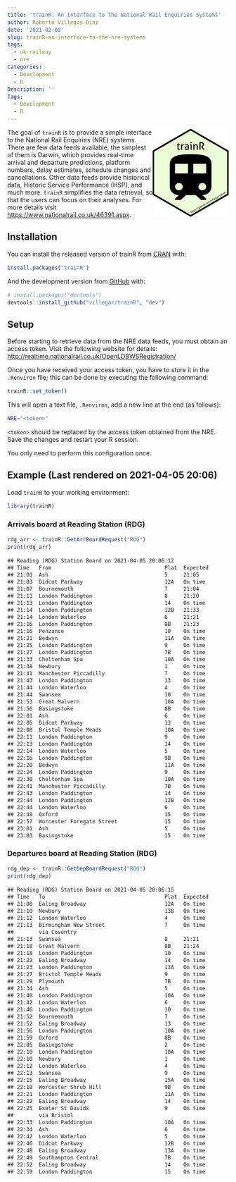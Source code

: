 ```yaml
---
title: 'trainR: An Interface to the National Rail Enquiries Systems'
author: Roberto Villegas-Diaz
date: '2021-02-08'
slug: trainR-an-interface-to-the-nre-systems
tags:
  - uk-railway
  - nre
Categories:
  - Development
  - R
Description: ''
Tags:
  - Development
  - R
---
```


<img src="https://raw.githubusercontent.com/villegar/trainR/main/inst/images/logo.png" alt="logo" align="right" height=200px/>

The goal of `trainR` is to provide a simple interface to the 
National Rail Enquiries (NRE) systems. There are few data feeds 
available, the simplest of them is Darwin, which provides real-time 
arrival and departure predictions, platform numbers, delay estimates, 
schedule changes and cancellations. Other data feeds provide historical 
data, Historic Service Performance (HSP), and much more. `trainR` 
simplifies the data retrieval, so that the users can focus on their 
analyses. For more details visit 
https://www.nationalrail.co.uk/46391.aspx.

## Installation

You can install the released version of trainR from [CRAN](https://CRAN.R-project.org) with:

``` r
install.packages("trainR")
```

And the development version from [GitHub](https://github.com/) with:

``` r
# install.packages("devtools")
devtools::install_github("villegar/trainR", "dev")
```

## Setup
Before starting to retrieve data from the NRE data feeds, you must obtain an access token. 
Visit the following website for details: http://realtime.nationalrail.co.uk/OpenLDBWSRegistration/

Once you have received your access token, you have to store it in the `.Renviron` file; this can be 
done by executing the following command:


```r
trainR::set_token()
```

This will open a text file, `.Renviron`, add a new line at the end (as follows):

```bash
NRE="<token>"
```

`<token>` should be replaced by the access token obtained from the NRE. Save the changes and restart 
your R session.

You only need to perform this configuration once.

## Example (Last rendered on 2021-04-05 20:06)

Load `trainR` to your working environment:

```r
library(trainR)
```

### Arrivals board at Reading Station (RDG)


```r
rdg_arr <- trainR::GetArrBoardRequest("RDG")
print(rdg_arr)
```

```
## Reading (RDG) Station Board on 2021-04-05 20:06:12
## Time   From                                    Plat  Expected
## 21:01  Ash                                     5     21:05
## 21:03  Didcot Parkway                          12A   On time
## 21:07  Bournemouth                             7     21:04
## 21:11  London Paddington                       8     21:20
## 21:13  London Paddington                       14    On time
## 21:14  London Paddington                       12B   21:33
## 21:14  London Waterloo                         6     21:21
## 21:16  London Paddington                       8B    21:23
## 21:16  Penzance                                10    On time
## 21:21  Bedwyn                                  11A   On time
## 21:25  London Paddington                       9     On time
## 21:27  London Paddington                       7B    On time
## 21:33  Cheltenham Spa                          10A   On time
## 21:38  Newbury                                 1     On time
## 21:41  Manchester Piccadilly                   7     On time
## 21:43  London Paddington                       13    On time
## 21:44  London Waterloo                         4     On time
## 21:44  Swansea                                 10    On time
## 21:53  Great Malvern                           10A   On time
## 21:56  Basingstoke                             8B    On time
## 22:01  Ash                                     6     On time
## 22:05  Didcot Parkway                          13    On time
## 22:08  Bristol Temple Meads                    10A   On time
## 22:11  London Paddington                       9     On time
## 22:13  London Paddington                       14    On time
## 22:14  London Waterloo                         5     On time
## 22:16  London Paddington                       9B    On time
## 22:20  Bedwyn                                  11A   On time
## 22:24  London Paddington                       9     On time
## 22:30  Cheltenham Spa                          10A   On time
## 22:41  Manchester Piccadilly                   7B    On time
## 22:43  London Paddington                       14    On time
## 22:44  London Paddington                       12B   On time
## 22:44  London Waterloo                         6     On time
## 22:48  Oxford                                  15    On time
## 22:57  Worcester Foregate Street               15    On time
## 23:01  Ash                                     5     On time
## 23:03  Basingstoke                             15    On time
```

### Departures board at Reading Station (RDG)


```r
rdg_dep <- trainR::GetDepBoardRequest("RDG")
print(rdg_dep)
```

```
## Reading (RDG) Station Board on 2021-04-05 20:06:15
## Time   To                                      Plat  Expected
## 21:08  Ealing Broadway                         12A   On time
## 21:10  Newbury                                 13B   On time
## 21:12  London Waterloo                         4     On time
## 21:13  Birmingham New Street                   7     On time
##        via Coventry                            
## 21:13  Swansea                                 8     21:21
## 21:18  Great Malvern                           8B    21:24
## 21:18  London Paddington                       10    On time
## 21:22  Ealing Broadway                         14    On time
## 21:23  London Paddington                       11A   On time
## 21:27  Bristol Temple Meads                    9     On time
## 21:29  Plymouth                                7B    On time
## 21:34  Ash                                     5     On time
## 21:40  London Paddington                       10A   On time
## 21:42  London Waterloo                         6     On time
## 21:46  London Paddington                       10    On time
## 21:52  Bournemouth                             7     On time
## 21:52  Ealing Broadway                         13    On time
## 21:56  London Paddington                       10A   On time
## 21:59  Oxford                                  8B    On time
## 22:05  Basingstoke                             2     On time
## 22:10  London Paddington                       10A   On time
## 22:10  Newbury                                 1     On time
## 22:12  London Waterloo                         4     On time
## 22:13  Swansea                                 9     On time
## 22:15  Ealing Broadway                         15A   On time
## 22:18  Worcester Shrub Hill                    9B    On time
## 22:21  London Paddington                       11A   On time
## 22:22  Ealing Broadway                         14    On time
## 22:25  Exeter St Davids                        9     On time
##        via Bristol                             
## 22:33  London Paddington                       10A   On time
## 22:34  Ash                                     6     On time
## 22:42  London Waterloo                         5     On time
## 22:46  Didcot Parkway                          12B   On time
## 22:48  Ealing Broadway                         13A   On time
## 22:49  Southampton Central                     7B    On time
## 22:52  Ealing Broadway                         14    On time
## 22:59  London Paddington                       15    On time
```
